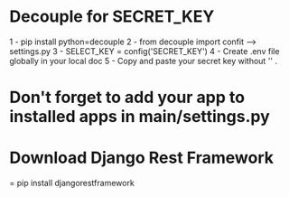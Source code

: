 # Decouple for SECRET_KEY
1 - pip install python=decouple
2 - from decouple import confit --> settings.py
3 - SELECT_KEY = config('SECRET_KEY')
4 - Create .env file globally in your local doc
5 - Copy and paste your secret key without '' .

# Don't forget to add your app to installed apps in main/settings.py

# Download Django Rest Framework
= pip install djangorestframework
